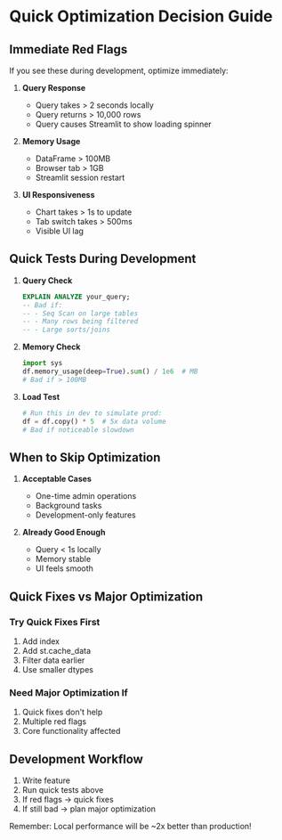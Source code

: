 # Quick Optimization Decision Guide

## Immediate Red Flags
If you see these during development, optimize immediately:

1. **Query Response**
   - Query takes > 2 seconds locally
   - Query returns > 10,000 rows
   - Query causes Streamlit to show loading spinner

2. **Memory Usage**
   - DataFrame > 100MB
   - Browser tab > 1GB
   - Streamlit session restart

3. **UI Responsiveness**
   - Chart takes > 1s to update
   - Tab switch takes > 500ms
   - Visible UI lag

## Quick Tests During Development

1. **Query Check**
   ```sql
   EXPLAIN ANALYZE your_query;
   -- Bad if:
   -- - Seq Scan on large tables
   -- - Many rows being filtered
   -- - Large sorts/joins
   ```

2. **Memory Check**
   ```python
   import sys
   df.memory_usage(deep=True).sum() / 1e6  # MB
   # Bad if > 100MB
   ```

3. **Load Test**
   ```python
   # Run this in dev to simulate prod:
   df = df.copy() * 5  # 5x data volume
   # Bad if noticeable slowdown
   ```

## When to Skip Optimization

1. **Acceptable Cases**
   - One-time admin operations
   - Background tasks
   - Development-only features

2. **Already Good Enough**
   - Query < 1s locally
   - Memory stable
   - UI feels smooth

## Quick Fixes vs Major Optimization

### Try Quick Fixes First
1. Add index
2. Add st.cache_data
3. Filter data earlier
4. Use smaller dtypes

### Need Major Optimization If
1. Quick fixes don't help
2. Multiple red flags
3. Core functionality affected

## Development Workflow

1. Write feature
2. Run quick tests above
3. If red flags -> quick fixes
4. If still bad -> plan major optimization

Remember: Local performance will be ~2x better than production!
